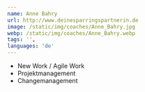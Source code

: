 ```yaml
---
name: Anne Bahry
url: http://www.deinesparringspartnerin.de
image: /static/img/coaches/Anne_Bahry.jpg
webp: /static/img/coaches/Anne_Bahry.webp
tags: '',
languages: 'de'
---
```


<ul><li>New Work / Agile Work</li><li>Projektmanagement&nbsp;</li><li>Changemanagement</li></ul>